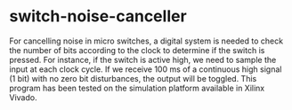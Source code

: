 # switch-noise-canceller

For cancelling noise in micro switches, a digital system is needed to check the number of bits according to the clock to determine if the switch is pressed. For instance, if the switch is active high, we need to sample the input at each clock cycle. If we receive 100 ms of a continuous high signal (1 bit) with no zero bit disturbances, the output will be toggled. This program has been tested on the simulation platform available in Xilinx Vivado.
